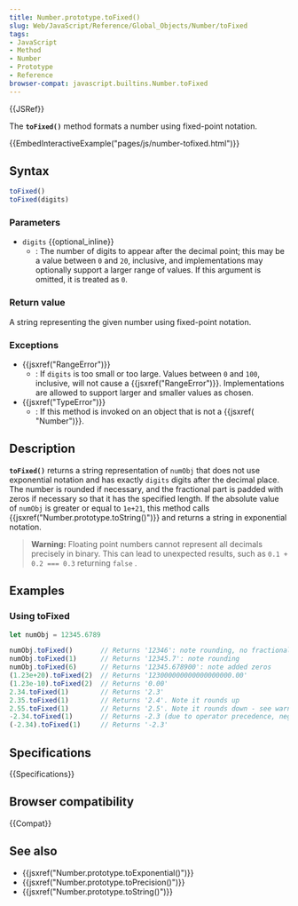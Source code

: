 ```yaml
---
title: Number.prototype.toFixed()
slug: Web/JavaScript/Reference/Global_Objects/Number/toFixed
tags:
- JavaScript
- Method
- Number
- Prototype
- Reference
browser-compat: javascript.builtins.Number.toFixed
---
```

{{JSRef}}

The **`toFixed()`** method formats a number using fixed-point notation.

{{EmbedInteractiveExample("pages/js/number-tofixed.html")}}

## Syntax

```js
toFixed()
toFixed(digits)
```

### Parameters

*   `digits` {{optional_inline}}
    *   : The number of digits to appear after the decimal point; this may be a
        value between `0` and `20`, inclusive, and implementations may optionally
        support a larger range of values. If this argument is omitted, it is treated
        as `0`.

### Return value

A string representing the given number using fixed-point notation.

### Exceptions

*   {{jsxref("RangeError")}}
    *   : If `digits` is too small or too large. Values between `0` and `100`,
        inclusive, will not cause a {{jsxref("RangeError")}}.
        Implementations are allowed to support larger and smaller values as chosen.
*   {{jsxref("TypeError")}}
    *   : If this method is invoked on an object that is not a
        {{jsxref( "Number")}}.

## Description

**`toFixed()`** returns a string representation of `numObj` that does not use
exponential notation and has exactly `digits` digits after the decimal place.
The number is rounded if necessary, and the fractional part is padded with zeros
if necessary so that it has the specified length. If the absolute value of
`numObj` is greater or equal to `1e+21`, this method calls
{{jsxref("Number.prototype.toString()")}} and returns a string in
exponential notation.

> **Warning:** Floating point numbers cannot represent all decimals precisely in
> binary. This can lead to unexpected results, such as `0.1 + 0.2 === 0.3`
> returning `false` .

## Examples

### Using toFixed

```js
let numObj = 12345.6789

numObj.toFixed()       // Returns '12346': note rounding, no fractional part
numObj.toFixed(1)      // Returns '12345.7': note rounding
numObj.toFixed(6)      // Returns '12345.678900': note added zeros
(1.23e+20).toFixed(2)  // Returns '123000000000000000000.00'
(1.23e-10).toFixed(2)  // Returns '0.00'
2.34.toFixed(1)        // Returns '2.3'
2.35.toFixed(1)        // Returns '2.4'. Note it rounds up
2.55.toFixed(1)        // Returns '2.5'. Note it rounds down - see warning above
-2.34.toFixed(1)       // Returns -2.3 (due to operator precedence, negative number literals don't return a string...)
(-2.34).toFixed(1)     // Returns '-2.3'
```

## Specifications

{{Specifications}}

## Browser compatibility

{{Compat}}

## See also

*   {{jsxref("Number.prototype.toExponential()")}}
*   {{jsxref("Number.prototype.toPrecision()")}}
*   {{jsxref("Number.prototype.toString()")}}
